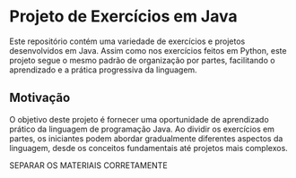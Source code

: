 # Projeto de Exercícios em Java

Este repositório contém uma variedade de exercícios e projetos desenvolvidos em Java. Assim como nos exercícios feitos em Python, este projeto segue o mesmo padrão de organização por partes, facilitando o aprendizado e a prática progressiva da linguagem.

## Motivação

O objetivo deste projeto é fornecer uma oportunidade de aprendizado prático da linguagem de programação Java. Ao dividir os exercícios em partes, os iniciantes podem abordar gradualmente diferentes aspectos da linguagem, desde os conceitos fundamentais até projetos mais complexos.



SEPARAR OS MATERIAIS CORRETAMENTE